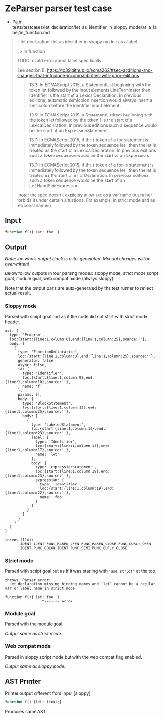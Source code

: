 # ZeParser parser test case

- Path: tests/testcases/let_declaration/let_as_identifier_in_sloppy_mode/as_a_label/in_function.md

> :: let declaration : let as identifier in sloppy mode : as a label
>
> ::> in function
>
> TODO: could error about label specifically
>
> See section E: https://tc39.github.io/ecma262/#sec-additions-and-changes-that-introduce-incompatibilities-with-prior-editions
>
> > 13.2: In ECMAScript 2015, a StatementList beginning with the token let followed by the input elements LineTerminator then Identifier is the start of a LexicalDeclaration. In previous editions, automatic semicolon insertion would always insert a semicolon before the Identifier input element.
>
> > 13.5: In ECMAScript 2015, a StatementListItem beginning with the token let followed by the token [ is the start of a LexicalDeclaration. In previous editions such a sequence would be the start of an ExpressionStatement.
>
> > 13.7: In ECMAScript 2015, if the ( token of a for statement is immediately followed by the token sequence let [ then the let is treated as the start of a LexicalDeclaration. In previous editions such a token sequence would be the start of an Expression.
>
> > 13.7: In ECMAScript 2015, if the ( token of a for-in statement is immediately followed by the token sequence let [ then the let is treated as the start of a ForDeclaration. In previous editions such a token sequence would be the start of an LeftHandSideExpression.
>
> (note: the spec doesn't explicitly allow `let` as a var name but rather forbids it under certain situations. For example: in strict mode and as let/const names)

## Input

`````js
function f(){ let: foo; }
`````

## Output

_Note: the whole output block is auto-generated. Manual changes will be overwritten!_

Below follow outputs in four parsing modes: sloppy mode, strict mode script goal, module goal, web compat mode (always sloppy).

Note that the output parts are auto-generated by the test runner to reflect actual result.

### Sloppy mode

Parsed with script goal and as if the code did not start with strict mode header.

`````
ast: {
  type: 'Program',
  loc:{start:{line:1,column:0},end:{line:1,column:25},source:''},
  body: [
    {
      type: 'FunctionDeclaration',
      loc:{start:{line:1,column:0},end:{line:1,column:25},source:''},
      generator: false,
      async: false,
      id: {
        type: 'Identifier',
        loc:{start:{line:1,column:9},end:{line:1,column:10},source:''},
        name: 'f'
      },
      params: [],
      body: {
        type: 'BlockStatement',
        loc:{start:{line:1,column:12},end:{line:1,column:25},source:''},
        body: [
          {
            type: 'LabeledStatement',
            loc:{start:{line:1,column:14},end:{line:1,column:23},source:''},
            label: {
              type: 'Identifier',
              loc:{start:{line:1,column:14},end:{line:1,column:17},source:''},
              name: 'let'
            },
            body: {
              type: 'ExpressionStatement',
              loc:{start:{line:1,column:19},end:{line:1,column:23},source:''},
              expression: {
                type: 'Identifier',
                loc:{start:{line:1,column:19},end:{line:1,column:22},source:''},
                name: 'foo'
              }
            }
          }
        ]
      }
    }
  ]
}

tokens (11x):
       IDENT IDENT PUNC_PAREN_OPEN PUNC_PAREN_CLOSE PUNC_CURLY_OPEN
       IDENT PUNC_COLON IDENT PUNC_SEMI PUNC_CURLY_CLOSE
`````

### Strict mode

Parsed with script goal but as if it was starting with `"use strict"` at the top.

`````
throws: Parser error!
  Let declaration missing binding names and `let` cannot be a regular var or label name in strict mode

function f(){ let: foo; }
                 ^------- error
`````


### Module goal

Parsed with the module goal.

_Output same as strict mode._

### Web compat mode

Parsed in sloppy script mode but with the web compat flag enabled.

_Output same as sloppy mode._

## AST Printer

Printer output different from input [sloppy]:

````js
function f() {let: (foo);}
````

Produces same AST
